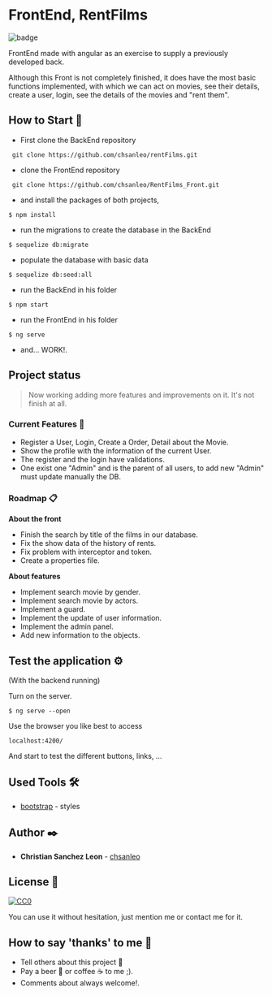 # FrontEnd, RentFilms
![badge](https://img.shields.io/badge/working-active-brig)

FrontEnd made with angular as an exercise to supply a previously developed back. 

Although this Front is not completely finished, it does have the most basic functions implemented, with which we can act on movies, see their details, create a user, login, see the details of the movies and "rent them".


## How to Start 🚀

+ First clone the BackEnd repository 
```
 git clone https://github.com/chsanleo/rentFilms.git
```
+ clone the FrontEnd repository 
```
 git clone https://github.com/chsanleo/RentFilms_Front.git
```

+ and install the packages of both projects,

```
$ npm install
```

+ run the migrations to create the database in the BackEnd

```
$ sequelize db:migrate
```

+ populate the database with basic data

```
$ sequelize db:seed:all
```
 
+ run the BackEnd in his folder

```
$ npm start
```

+ run the FrontEnd in his folder

```
$ ng serve
```

+ and... WORK!.


## Project status

>Now working adding more features and improvements on it. It's not finish at all.

### Current Features 📄

+ Register a User, Login, Create a Order, Detail about the Movie.
+ Show the profile with the information of the current User.
+ The register and the login have validations.
+ One exist one "Admin" and is the parent of all users, to add new "Admin" must update manually the DB.


### Roadmap 📋

**About the front**
+ Finish the search by title of the films in our database.
+ Fix the show data of the history of rents.
+ Fix problem with interceptor and token.
+ Create a properties file.

**About features**
+ Implement search movie by gender.
+ Implement search movie by actors.
+ Implement a guard.
+ Implement the update of user information.
+ Implement the admin panel.
+ Add new information to the objects.


## Test the application ⚙️

(With the backend running)

Turn on the server.
```
$ ng serve --open
```

Use the browser you like best to access
```
localhost:4200/
```

And start to test the different buttons, links, ...

## Used Tools 🛠️

* [bootstrap](https://getbootstrap.com/) - styles


## Author ✒️

* **Christian Sanchez Leon** - [chsanleo](https://github.com/chsanleo)


## License 📄
[![CC0](https://licensebuttons.net/p/zero/1.0/88x31.png)](https://creativecommons.org/publicdomain/zero/1.0/)

You can use it without hesitation, just mention me or contact me for it.


## How to say 'thanks' to me  🎁

* Tell others about this project 📢
* Pay a beer 🍺 or coffee ☕ to me ;). 
* Comments about always welcome!.